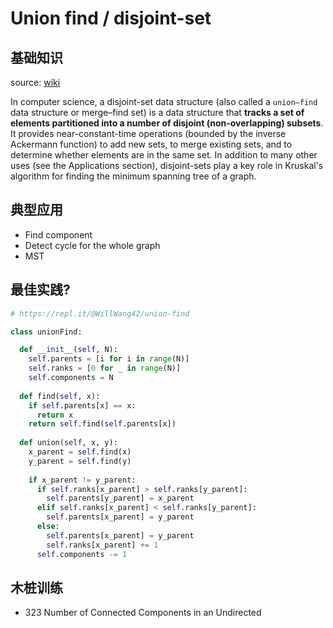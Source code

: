 # Union find / disjoint-set 

## 基础知识

source: [wiki](https://www.wikiwand.com/en/Disjoint-set_data_structure)

In computer science, a disjoint-set data structure (also called a `union–find` data structure or merge–find set) is a data structure that **tracks a set of elements partitioned into a number of disjoint (non-overlapping) subsets**. It provides near-constant-time operations (bounded by the inverse Ackermann function) to add new sets, to merge existing sets, and to determine whether elements are in the same set. In addition to many other uses (see the Applications section), disjoint-sets play a key role in Kruskal's algorithm for finding the minimum spanning tree of a graph.


## 典型应用

* Find component 
* Detect cycle for the whole graph
* MST

## 最佳实践?

``` python
# https://repl.it/@WillWang42/union-find

class unionFind:

  def __init__(self, N):
    self.parents = [i for i in range(N)]
    self.ranks = [0 for _ in range(N)]
    self.components = N
  
  def find(self, x):
    if self.parents[x] == x:
      return x 
    return self.find(self.parents[x])
       
  def union(self, x, y):
    x_parent = self.find(x)
    y_parent = self.find(y)
  
    if x_parent != y_parent:
      if self.ranks[x_parent] > self.ranks[y_parent]:
        self.parents[y_parent] = x_parent
      elif self.ranks[x_parent] < self.ranks[y_parent]:
        self.parents[x_parent] = y_parent
      else:
        self.parents[x_parent] = y_parent
        self.ranks[x_parent] += 1
      self.components -= 1
```  

## 木桩训练

* 323 Number of Connected Components in an Undirected 